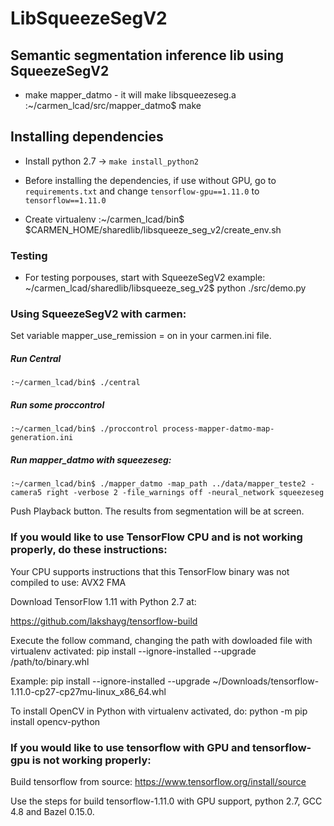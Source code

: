 # LibSqueezeSegV2

## Semantic segmentation inference lib using SqueezeSegV2

* make mapper_datmo - it will make libsqueezeseg.a
:~/carmen_lcad/src/mapper_datmo$ make

## Installing dependencies

* Install python 2.7 -> ```make install_python2```

* Before installing the dependencies, if use without GPU, go to `requirements.txt` and change
`tensorflow-gpu==1.11.0` to `tensorflow==1.11.0`

* Create virtualenv
:~/carmen_lcad/bin$ $CARMEN_HOME/sharedlib/libsqueeze_seg_v2/create_env.sh

### Testing
* For testing porpouses, start with SqueezeSegV2 example:
~/carmen_lcad/sharedlib/libsqueeze_seg_v2$ python ./src/demo.py

### Using SqueezeSegV2 with carmen:

Set variable mapper_use_remission = on in your carmen.ini file.

##### Run Central
```
:~/carmen_lcad/bin$ ./central
```

##### Run some proccontrol
```
:~/carmen_lcad/bin$ ./proccontrol process-mapper-datmo-map-generation.ini
```

##### Run mapper_datmo with squeezeseg:
```
:~/carmen_lcad/bin$ ./mapper_datmo -map_path ../data/mapper_teste2 -camera5 right -verbose 2 -file_warnings off -neural_network squeezeseg
```

Push Playback button. The results from segmentation will be at screen.




### If you would like to use TensorFlow CPU and is not working properly, do these instructions: 

Your CPU supports instructions that this TensorFlow binary was not compiled to use: AVX2 FMA

Download TensorFlow 1.11 with Python 2.7 at:

https://github.com/lakshayg/tensorflow-build

Execute the follow command, changing the path with dowloaded file with virtualenv activated:
pip install --ignore-installed --upgrade /path/to/binary.whl

Example:
pip install --ignore-installed --upgrade ~/Downloads/tensorflow-1.11.0-cp27-cp27mu-linux_x86_64.whl 

To install OpenCV in Python with virtualenv activated, do:
python -m pip install opencv-python

### If you would like to use tensorflow with GPU and tensorflow-gpu is not working properly:

Build tensorflow from source:
https://www.tensorflow.org/install/source

Use the steps for build tensorflow-1.11.0 with GPU support, python	2.7, GCC 4.8 and Bazel 0.15.0.

